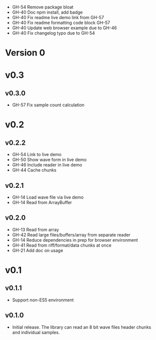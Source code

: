 - GH-54 Remove package bloat
- GH-40 Doc npm install, add badge
- GH-40 Fix readme live demo link from GH-57
- GH-40 Fix readme formatting code block GH-57
- GH-40 Update web browser example due to GH-46
- GH-40 Fix changelog typo due to GH-54

# Version 0

# v0.3

## v0.3.0

- GH-57 Fix sample count calculation

# v0.2

## v0.2.2

- GH-54 Link to live demo
- GH-50 Show wave form in live demo
- GH-46 Include reader in live demo
- GH-44 Cache chunks

## v0.2.1

- GH-14 Load wave file via live demo
- GH-14 Read from ArrayBuffer

## v0.2.0

- GH-13 Read from array
- GH-42 Read large files/buffers/array from separate reader
- GH-14 Reduce dependencies in prep for browser environment
- GH-41 Read from riff/format/data chunks at once
- GH-21 Add doc on usage

# v0.1

## v0.1.1

- Support non-ES5 environment

## v0.1.0

- Initial release. The library can read an 8 bit wave files header chunks and individual samples.
